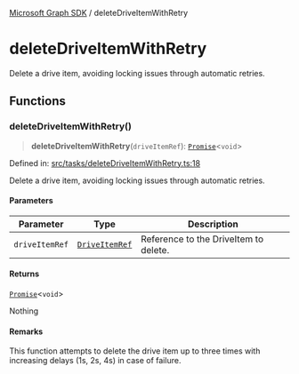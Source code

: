 [Microsoft Graph SDK](README.md) / deleteDriveItemWithRetry

# deleteDriveItemWithRetry

Delete a drive item, avoiding locking issues through automatic retries.

## Functions

### deleteDriveItemWithRetry()

> **deleteDriveItemWithRetry**(`driveItemRef`): [`Promise`](https://developer.mozilla.org/docs/Web/JavaScript/Reference/Global_Objects/Promise)\<`void`\>

Defined in: [src/tasks/deleteDriveItemWithRetry.ts:18](https://github.com/Future-Secure-AI/microsoft-graph/blob/main/src/tasks/deleteDriveItemWithRetry.ts#L18)

Delete a drive item, avoiding locking issues through automatic retries.

#### Parameters

| Parameter | Type | Description |
| ------ | ------ | ------ |
| `driveItemRef` | [`DriveItemRef`](DriveItemRef.md#driveitemref) | Reference to the DriveItem to delete. |

#### Returns

[`Promise`](https://developer.mozilla.org/docs/Web/JavaScript/Reference/Global_Objects/Promise)\<`void`\>

Nothing

#### Remarks

This function attempts to delete the drive item up to three times with increasing delays (1s, 2s, 4s) in case of failure.
